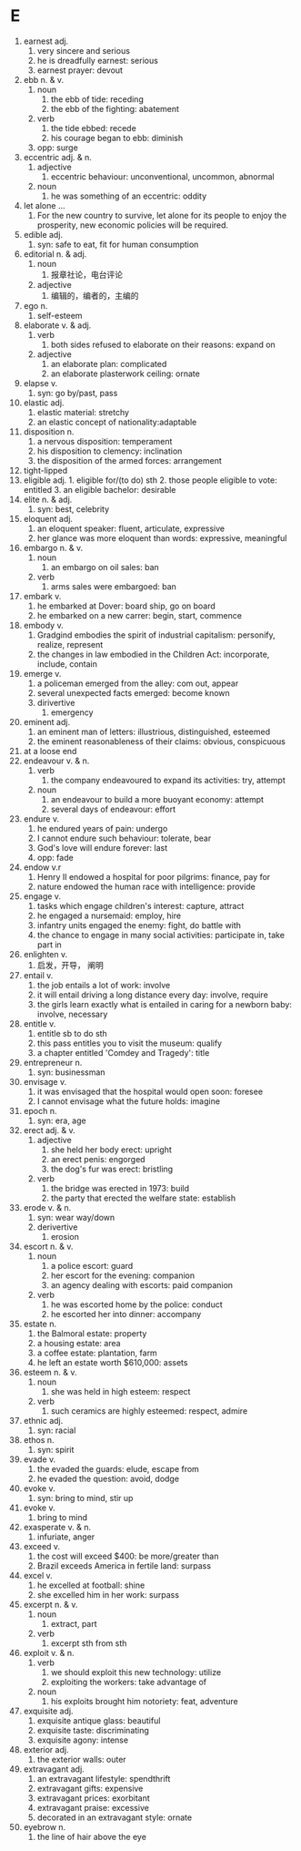# E

1. earnest adj.
   1. very sincere and serious
   2. he is dreadfully earnest: serious
   3. earnest prayer: devout
2. ebb n. & v.
   1. noun
      1. the ebb of tide: receding
      2. the ebb of the fighting: abatement
   2. verb
      1. the tide ebbed: recede
      2. his courage began to ebb: diminish
   3. opp: surge
3. eccentric adj. & n.
   1. adjective
      1. eccentric behaviour: unconventional, uncommon, abnormal
   2. noun
      1. he was something of an eccentric: oddity
4. let alone ...
   1. For the new country to survive, let alone for its people to enjoy the prosperity, new economic policies will be required.
5. edible adj.
   1. syn: safe to eat, fit for human consumption
6. editorial n. & adj.
   1. noun
      1. 报章社论，电台评论
   2. adjective
      1. 编辑的，编者的，主编的
7. ego n.
   1. self-esteem
8. elaborate v. & adj.
   1. verb
      1. both sides refused to elaborate  on their reasons: expand on
   2. adjective
      1. an elaborate plan: complicated
      2. an elaborate plasterwork ceiling: ornate
9. elapse v.
   1. syn: go by/past, pass
10. elastic adj.
    1. elastic material: stretchy
    2. an elastic concept of nationality:adaptable
11. disposition n.
    1. a nervous disposition: temperament
    2. his disposition to clemency: inclination
    3. the disposition of the armed forces: arrangement
12. tight-lipped
13. eligible adj.
        1. eligible for/(to do) sth
            2. those people eligible to vote: entitled
            3. an eligible bachelor: desirable
14. elite n. & adj.
    1. syn: best, celebrity
15. eloquent adj.
    1. an eloquent speaker: fluent, articulate, expressive
    2. her glance was more eloquent than words: expressive, meaningful
16. embargo n. & v.
    1. noun
       1. an embargo on oil sales: ban
    2. verb
       1. arms sales were embargoed: ban
17. embark v.
    1. he embarked at Dover: board ship, go on board
    2. he embarked on a new carrer: begin, start, commence
18. embody v.
    1. Gradgind embodies the spirit of industrial capitalism: personify, realize, represent
    2. the changes in law embodied in the Children Act: incorporate, include, contain
19. emerge v.
    1. a policeman emerged from the alley: com out, appear
    2. several unexpected facts emerged: become known
    3. dirivertive
       1. emergency
20. eminent adj.
    1. an eminent man of letters: illustrious, distinguished, esteemed
    2. the eminent reasonableness of their claims: obvious, conspicuous
21. at a loose end
22. endeavour v. & n.
    1. verb
       1. the company endeavoured to expand its activities: try, attempt
    2. noun
       1. an endeavour to build a more buoyant economy: attempt
       2. several days of endeavour: effort
23. endure v.
    1. he endured years of pain: undergo
    2. I cannot endure such behaviour: tolerate, bear
    3. God's love will endure forever: last
    4. opp: fade
24. endow v.r
    1. Henry II endowed a hospital for poor pilgrims: finance, pay for
    2. nature endowed the human race with intelligence: provide
25. engage v.
    1. tasks which engage children's interest: capture, attract
    2. he engaged a nursemaid: employ, hire
    3. infantry units engaged the enemy: fight, do battle with
    4. the chance to engage in many social activities: participate in, take part in
26. enlighten v.
    1. 启发，开导， 阐明
27. entail v.
    1. the job entails a lot of work: involve
    2. it will entail driving a long distance every day: involve, require
    3. the girls learn exactly what is entailed in caring for a newborn baby: involve, necessary
28. entitle v.
    1. entitle sb to do sth
    2. this pass entitles you to visit the museum: qualify
    3. a chapter entitled 'Comdey and Tragedy': title
29. entrepreneur n.
    1. syn: businessman
30. envisage v.
    1. it was envisaged that the hospital would open soon: foresee
    2. I cannot envisage what the future holds: imagine
31. epoch n.
    1. syn: era, age
32. erect adj. & v.
    1. adjective
       1. she held her body erect: upright
       2. an erect penis: engorged
       3. the dog's fur was erect: bristling
    2. verb
       1. the bridge was erected in 1973: build
       2. the party that erected the welfare state: establish
33. erode v. & n.
    1. syn: wear way/down
    2. derivertive
       1. erosion
34. escort n. & v.
    1. noun
       1. a police escort: guard
       2. her escort for the evening: companion
       3. an agency dealing with escorts: paid companion
    2. verb
       1. he was escorted home by the police: conduct
       2. he escorted her into dinner: accompany
35. estate n.
    1. the Balmoral estate: property
    2. a housing estate: area
    3. a coffee estate: plantation, farm
    4. he left an estate worth $610,000: assets
36. esteem n. & v.
    1. noun
       1. she was held in high esteem: respect
    2. verb
       1. such ceramics are highly esteemed: respect, admire
37. ethnic adj.
    1. syn: racial
38. ethos n.
    1. syn: spirit
39. evade v.
    1. the evaded the guards: elude, escape from
    2. he evaded the question: avoid, dodge
40. evoke v.
    1. syn: bring to mind, stir up
41. evoke v.
    1. bring to mind
42. exasperate v. & n.
    1. infuriate, anger
43. exceed v.
    1. the cost will exceed $400: be more/greater than
    2. Brazil exceeds America in fertile land: surpass
44. excel v.
    1. he excelled at football: shine
    2. she excelled him in her work: surpass
45. excerpt n. & v.
    1. noun
       1. extract, part
    2. verb
       1. excerpt sth from sth
46. exploit v. & n.
    1. verb
       1. we should exploit this new technology: utilize
       2. exploiting the workers: take advantage of
    2. noun
       1. his exploits brought him notoriety: feat, adventure
47. exquisite adj.
    1. exquisite antique glass: beautiful
    2. exquisite taste: discriminating
    3. exquisite agony: intense
48. exterior adj.
    1. the exterior walls: outer
49. extravagant adj.
    1. an extravagant lifestyle: spendthrift
    2. extravagant gifts: expensive
    3. extravagant prices: exorbitant
    4. extravagant praise: excessive
    5. decorated in an extravagant style: ornate
50. eyebrow n.
    1. the line of hair above the eye
